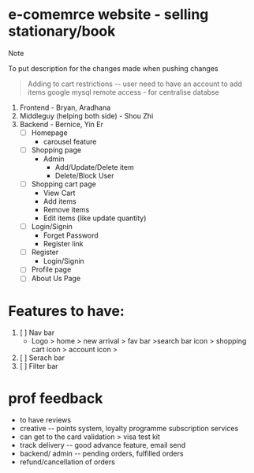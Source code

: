 # e-comemrce website - selling stationary/book 

> [!NOTE]
> To put description for the changes made when pushing changes
>> Adding to cart restrictions -- user need to have an account to add items
>> google mysql remote access - for centralise databse

1. Frontend - Bryan, Aradhana
2. Middleguy (helping both side) - Shou Zhi
3. Backend - Bernice, Yin Er
   - [ ] Homepage
      - carousel feature
   - [ ] Shopping page
      - Admin
          - Add/Update/Delete item
          - Delete/Block User
   - [ ] Shopping cart page
      - View Cart
      - Add items
      - Remove items
      - Edit items (like update quantity)
   - [ ] Login/Signin
      - Forget Password
      - Register link
   - [ ] Register
      - Login/Signin
   - [ ] Profile page
   - [ ] About Us Page

# Features to have:
1. [ ] Nav bar
      - Logo > home > new arrival > fav bar >search bar icon > shopping cart icon > account icon > 
2. [ ] Serach bar
3. [ ] Filter bar


# prof feedback

- to have reviews
- creative -- points system, loyalty programme subscription services
- can get to the card validation > visa test kit 
- track delivery -- good advance feature, email send
- backend/ admin -- pending orders, fulfilled orders
- refund/cancellation of orders

